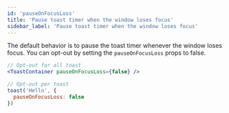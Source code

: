 ```yaml
---
id: 'pauseOnFocusLoss'
title: 'Pause toast timer when the window loses focus'
sidebar_label: 'Pause toast timer when the window loses focus'
---
```


The default behavior is to pause the toast timer whenever the window loses focus. You can opt-out by setting the `pauseOnFocusLoss` props to false.

```jsx
// Opt-out for all toast
<ToastContainer pauseOnFocusLoss={false} />

// Opt-out per toast
toast('Hello', {
  pauseOnFocusLoss: false
})
```